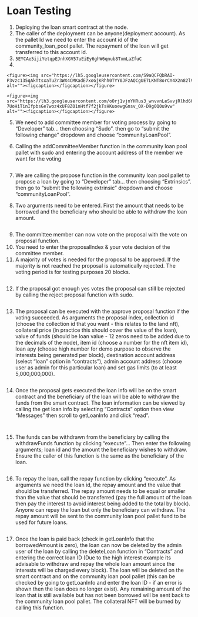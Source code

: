 # Loan Testing

1. Deploying the loan smart contract at the node.
2. The caller of the deployment can be anyone(deployment account). As the pallet Id we need to enter the account id of the community\_loan\_pool pallet. The repayment of the loan will get transferred to this account id.
3. `5EYCAe5ijiYetqpEJnhXGV57uEiEy6ghW6qnub8TxmLaZfuC`
4.

    <figure><img src="https://lh5.googleusercontent.com/S9aQCFQbRAI-P3vzc135qAkTtsxaTuZr3WX4CMKadE7xoGjKRhh0TYY0JFzAQCgUE7LKNT8orCY4X2n82lVRqEjtXCoxkzq7UEic9wl0sKcNiy27kXI6rfVuheXhrYqEw78VW7L1VNLbOqaGmLDYpw" alt=""><figcaption></figcaption></figure>

    <figure><img src="https://lh3.googleusercontent.com/oOrj1vjnYHRus3_wnvvnLeSvvjRlhd60ACpr8gYFSBej0fjD4NHEvZwwDzRGps9_oV1UnxJBKKMTgvc10HpRFI-7UoHiTinIfpbsGe7woz4xUF8ZO1nHtf7f2jkTsHKuoewgGnsv_OX-D9g0Q0u9vw" alt=""><figcaption></figcaption></figure>
5. We need to add committee member for voting process by going to “Developer” tab… then choosing “Sudo”. then go to “submit the following change” dropdown and choose “communityLoanPool”.
6.  Calling the addCommitteeMember function in the community loan pool pallet with sudo and entering the account address of the member we want for the voting



    <figure><img src="https://lh4.googleusercontent.com/uSOrI_VLZaOmBgTh1beWryNNTKvLk62UIIcSH3Vq_ntjlgx6ea_GZlSsjH5iEs6DucDeZu9_SJW19GbACw5pt-Si0vMIT2vVopxumN1znzK5obEHn8keA11hWw4A7rLpzvHMrjl3uS_5O7xCr-nWaw" alt=""><figcaption></figcaption></figure>
7. We are calling the propose function in the community loan pool pallet to propose a loan by going to “Developer” tab… then choosing “Extrinsics”. then go to “submit the following extrinsic” dropdown and choose “communityLoanPool”.
8. Two arguments need to be entered. First the amount that needs to be borrowed and the beneficiary who should be able to withdraw the loan amount.

<figure><img src="https://lh4.googleusercontent.com/REv_XSww5KxUJHd4USZwEF1xmK-UudOC2qYLorYmwN5HrFuYA_MpIuQOPocLIlwJOrCeP18B3bJae1X_j2t_f_1mM3haPPUNnwaDYeYHCd3CU8WjqNUgUOg2M10_wwl4-X77D-oHCly7OTp0_1cFNg" alt=""><figcaption></figcaption></figure>

9. The committee member can now vote on the proposal with the vote on proposal function.
10. You need to enter the proposalIndex & your vote decision of the committee member.
11. A majority of votes is needed for the proposal to be approved. If the majority is not reached the proposal is automatically rejected. The voting period is for testing purposes 20 blocks.&#x20;

<figure><img src="https://lh5.googleusercontent.com/7_yyZQFrut3qXifOrY4EVem4-hG7lDG7rtGfJsPI_bA5QXvQL7SGLecCvQtGfIwAtoxL8RYb3F3tzz-wdNi23R1LCXzZS91KWstQmZZWKWpWSjF02gEq2f_iESg8dvftyTsPBptrA4OEhwcPNCZt-g" alt=""><figcaption></figcaption></figure>

12. If the proposal got enough yes votes the proposal can still be rejected by calling the reject proposal function with sudo.  &#x20;

<figure><img src="https://lh6.googleusercontent.com/6I2NrnewmBLmVEv5LlEimMC3X4GkgJ1aXhtpsHRq8EWwBdPY78Xq-nKIL2_Qsw1dAkJ6pZcDT0gaGrRECCCkt_-GdmnnUefqc5AuMUFI5hdCjjjY9jbtdZTP5CAaBvTbJru9oW5K4COlWfSuAQDoCw" alt=""><figcaption></figcaption></figure>

13. The proposal can be executed with the approve proposal function if the voting succeeded. As arguments the proposal index, collection id (choose the collection id that you want - this relates to the land nft), collateral price (in practice this should cover the value of the loan), value of funds (should be loan value - 12 zeros need to be added due to the decimals of the node), item id (choose a number for the nft item id), loan apy (choose high number for demo purpose to observe the interests being generated per block), destination account address (select “loan” option in “contracts”), admin account address (choose user as admin for this particular loan) and set gas limits (to at least 5,000,000,000). &#x20;

<figure><img src="https://lh6.googleusercontent.com/VImArlNnTH9TjbxSy9GgygmNgc1xLVZ5VFCTzR8B7Q324Ta9N4JAyP2Q9u9IDcPb5MxcollFbRC537aKgCE8lgl8DlR3i58RM34ghJF2jwXg10svLry7n62E55gX3g2JFqTkVcBNw8KurYbchH7-Jg" alt=""><figcaption></figcaption></figure>

14. Once the proposal gets executed the loan info will be on the smart contract and the beneficiary of the loan will be able to withdraw the funds from the smart contract. The loan information can be viewed by calling the get loan info by selecting “Contracts” option then view “Messages” then scroll to getLoanInfo and click “read”.&#x20;

    <figure><img src="https://lh3.googleusercontent.com/FQdcbmDzlrofryd2SCy5sYUkWgCPdU_Op1Z5aDW-8xy8ZPFehnyhUYeJsBj34a7GbN2GoaqnjAiRdpO38SqQetezivJNpNNfzimjT-u1O5OfPvVpzmkUSWlPPBWgtZEgIlUdNAEGxqtgIbI4Cxn4Hw" alt=""><figcaption></figcaption></figure>

    <figure><img src="https://lh6.googleusercontent.com/2ijVxqc1j9q3lrJTheLkwN80UUDj1nBJ2xiVuqgthFOTdhdFJHshwevNiyOAiRWZrzczN4UocW1eWSvvIeO8LduJk1hyHnq1PTIvvk2sFJiRbiPemXQPFAUuUcUpJArkwT_vJIS4bqRowej7g00wrg" alt=""><figcaption></figcaption></figure>
15. The funds can be withdrawn from the beneficiary by calling the withdrawFunds function by clicking “execute”... Then enter the following arguments; loan id and the amount the beneficiary wishes to withdraw. Ensure the caller of this function is the same as the beneficiary of the loan.

<figure><img src="https://lh6.googleusercontent.com/szsNVWwMER2oOSPeatL3oxkqI2THWFR4Ga8YM7LhHozyy-hYIJTFlUd9sBTd8iEljz9OjKH3UJi_6dyjyHBMWf0NJ7jb3OefjvtSGgrknzzInmQRnGK9JjA1SVb8d8NybkGOIjnLAHzPdSoxa7ODow" alt=""><figcaption></figcaption></figure>

16. &#x20;To repay the loan, call the repay function by clicking “execute”. As arguments we need the loan id, the repay amount and the value that should be transferred. The repay amount needs to be equal or smaller than the value that should be transferred (pay the full amount of the loan then pay the interest to avoid interest being added to the total by block). Anyone can repay the loan but only the beneficiary can withdraw. The repay amount will be sent to the community loan pool pallet fund to be used for future loans.

<figure><img src="https://lh4.googleusercontent.com/mPzVeuTl_tAY6SOXfIn7v0FN27gKsiuF4ymf-roOUSCB8VgFZWE3FQ6sX76a9Wrz0zV0MDWj-p_MHCaEdU6LkA-LmfK-_99nNoRrTujjB9gO8HHQR7gHtea7GyLL36MQ2zXRMhGeo5gBt2BJViY1Mw" alt=""><figcaption></figcaption></figure>

17. Once the loan is paid back (check in getLoanInfo that the borrowedAmount is zero), the loan can now be deleted by the admin user of the loan by calling the deleteLoan function in “Contracts” and entering the correct loan ID (Due to the high interest example its advisable to withdraw and repay the whole loan amount since the interests will be charged every block). The loan will be deleted on the smart contract and on the community loan pool pallet (this can be checked by going to getLoanInfo and enter the loan ID - if an error is shown then the loan does no longer exist). Any remaining amount of the loan that is still available but has not been borrowed will be sent back to the community loan pool pallet. The collateral NFT will be burned by calling this function. &#x20;

<figure><img src="https://lh3.googleusercontent.com/Due4YxjitAWLmoxhyC3HYMOMNHW6k2lGhfuEGvhm-KINg3n7Ax38Su5DCy6D17oAAxTEtY1TZT4H_cs1Jog2N4pxP0kWSpedqpmRWQadL5t3LeLsFQDYN7XtJcDcDH3WlREucdq_12KTxjjBTSytkw" alt=""><figcaption></figcaption></figure>
